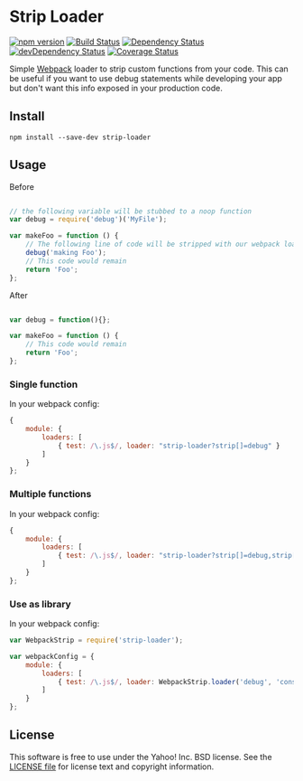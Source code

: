 # Strip Loader

[![npm version](https://badge.fury.io/js/strip-loader.svg)](http://badge.fury.io/js/strip-loader)
[![Build Status](https://travis-ci.org/yahoo/strip-loader.svg?branch=master)](https://travis-ci.org/yahoo/strip-loader)
[![Dependency Status](https://david-dm.org/yahoo/strip-loader.svg)](https://david-dm.org/yahoo/strip-loader)
[![devDependency Status](https://david-dm.org/yahoo/strip-loader/dev-status.svg)](https://david-dm.org/yahoo/strip-loader#info=devDependencies)
[![Coverage Status](https://coveralls.io/repos/yahoo/strip-loader/badge.png?branch=master)](https://coveralls.io/r/yahoo/strip-loader?branch=master)

Simple [Webpack](http://webpack.github.io/) loader to strip custom functions from your code. This can be useful if you want to use debug statements while developing your app but don't want this info exposed in your production code.


## Install

`npm install --save-dev strip-loader`

## Usage

Before

```javascript

// the following variable will be stubbed to a noop function
var debug = require('debug')('MyFile');

var makeFoo = function () {
    // The following line of code will be stripped with our webpack loader
    debug('making Foo');
    // This code would remain
    return 'Foo';
};

```

After

```javascript

var debug = function(){};

var makeFoo = function () {
    // This code would remain
    return 'Foo';
};

```

### Single function
In your webpack config:

```javascript
{
    module: {
        loaders: [
            { test: /\.js$/, loader: "strip-loader?strip[]=debug" }
        ]
    }
};
```

### Multiple functions
In your webpack config:

```javascript
{
    module: {
        loaders: [
            { test: /\.js$/, loader: "strip-loader?strip[]=debug,strip[]=assert" }
        ]
    }
};
```

### Use as library
In your webpack config:

```javascript
var WebpackStrip = require('strip-loader');

var webpackConfig = {
    module: {
        loaders: [
            { test: /\.js$/, loader: WebpackStrip.loader('debug', 'console.log') }
        ]
    }
};
```

## License

This software is free to use under the Yahoo! Inc. BSD license.
See the [LICENSE file][] for license text and copyright information.

[LICENSE file]: https://github.com/yahoo/strip-loader/blob/master/LICENSE.md
